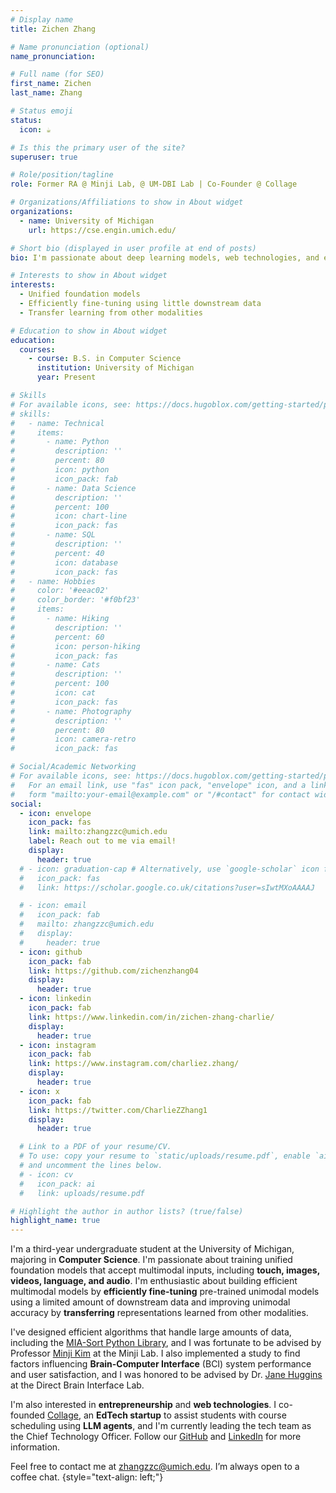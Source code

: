 ```yaml
---
# Display name
title: Zichen Zhang

# Name pronunciation (optional)
name_pronunciation:

# Full name (for SEO)
first_name: Zichen
last_name: Zhang

# Status emoji
status:
  icon: ☕️

# Is this the primary user of the site?
superuser: true

# Role/position/tagline
role: Former RA @ Minji Lab, @ UM-DBI Lab | Co-Founder @ Collage

# Organizations/Affiliations to show in About widget
organizations:
  - name: University of Michigan
    url: https://cse.engin.umich.edu/

# Short bio (displayed in user profile at end of posts)
bio: I'm passionate about deep learning models, web technologies, and entrepreneurship

# Interests to show in About widget
interests:
  - Unified foundation models
  - Efficiently fine-tuning using little downstream data
  - Transfer learning from other modalities

# Education to show in About widget
education:
  courses:
    - course: B.S. in Computer Science
      institution: University of Michigan
      year: Present

# Skills
# For available icons, see: https://docs.hugoblox.com/getting-started/page-builder/#icons
# skills:
#   - name: Technical
#     items:
#       - name: Python
#         description: ''
#         percent: 80
#         icon: python
#         icon_pack: fab
#       - name: Data Science
#         description: ''
#         percent: 100
#         icon: chart-line
#         icon_pack: fas
#       - name: SQL
#         description: ''
#         percent: 40
#         icon: database
#         icon_pack: fas
#   - name: Hobbies
#     color: '#eeac02'
#     color_border: '#f0bf23'
#     items:
#       - name: Hiking
#         description: ''
#         percent: 60
#         icon: person-hiking
#         icon_pack: fas
#       - name: Cats
#         description: ''
#         percent: 100
#         icon: cat
#         icon_pack: fas
#       - name: Photography
#         description: ''
#         percent: 80
#         icon: camera-retro
#         icon_pack: fas

# Social/Academic Networking
# For available icons, see: https://docs.hugoblox.com/getting-started/page-builder/#icons
#   For an email link, use "fas" icon pack, "envelope" icon, and a link in the
#   form "mailto:your-email@example.com" or "/#contact" for contact widget.
social:
  - icon: envelope
    icon_pack: fas
    link: mailto:zhangzzc@umich.edu
    label: Reach out to me via email!
    display:
      header: true
  # - icon: graduation-cap # Alternatively, use `google-scholar` icon from `ai` icon pack
  #   icon_pack: fas
  #   link: https://scholar.google.co.uk/citations?user=sIwtMXoAAAAJ

  # - icon: email
  #   icon_pack: fab
  #   mailto: zhangzzc@umich.edu
  #   display:
  #     header: true
  - icon: github
    icon_pack: fab
    link: https://github.com/zichenzhang04
    display:
      header: true
  - icon: linkedin
    icon_pack: fab
    link: https://www.linkedin.com/in/zichen-zhang-charlie/
    display:
      header: true
  - icon: instagram
    icon_pack: fab
    link: https://www.instagram.com/charliez.zhang/
    display:
      header: true
  - icon: x
    icon_pack: fab
    link: https://twitter.com/CharlieZZhang1
    display:
      header: true

  # Link to a PDF of your resume/CV.
  # To use: copy your resume to `static/uploads/resume.pdf`, enable `ai` icons in `params.yaml`,
  # and uncomment the lines below.
  # - icon: cv
  #   icon_pack: ai
  #   link: uploads/resume.pdf

# Highlight the author in author lists? (true/false)
highlight_name: true
---
```


I'm a third-year undergraduate student at the University of Michigan, majoring in **Computer Science**. I'm passionate about training unified foundation models that accept multimodal inputs, including **touch, images, videos, language, and audio**. I'm enthusiastic about building efficient multimodal models by **efficiently fine-tuning** pre-trained unimodal models using a limited amount of downstream data and improving unimodal accuracy by **transferring** representations learned from other modalities.

I've designed efficient algorithms that handle large amounts of data, including the [MIA-Sort Python Library](https://pypi.org/project/miasort/), and I was fortunate to be advised by Professor [Minji Kim](https://www.michiganmedicine.org/profile/10026/minji-kim) at the Minji Lab. I also implemented a study to find factors influencing **Brain-Computer Interface** (BCI) system performance and user satisfaction, and I was honored to be advised by Dr. [Jane Huggins](https://medicine.umich.edu/dept/pmr/jane-huggins-phd) at the Direct Brain Interface Lab.

I'm also interested in **entrepreneurship** and **web technologies**. I co-founded [Collage](https://mycollage.us/), an **EdTech startup** to assist students with course scheduling using **LLM agents**, and I'm currently leading the tech team as the Chief Technology Officer. Follow our [GitHub](https://github.com/collage-us/collage) and [LinkedIn](https://www.linkedin.com/company/collageus/) for more information.

Feel free to contact me at zhangzzc@umich.edu. I’m always open to a coffee chat.
{style="text-align: left;"}
